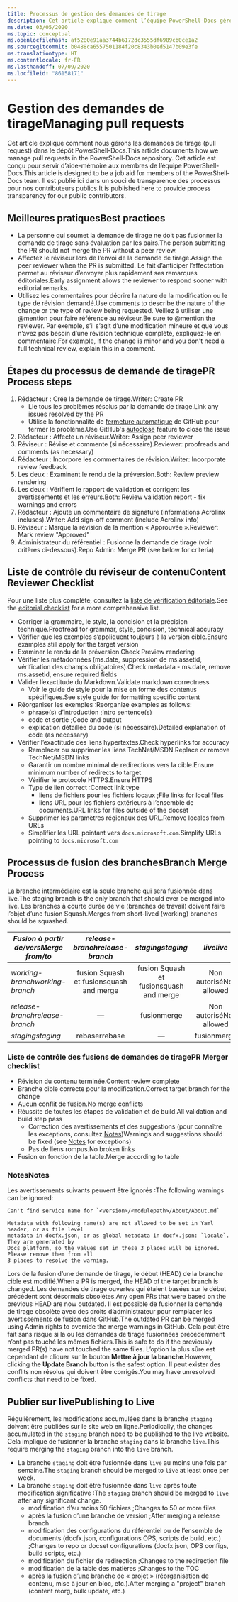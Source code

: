```yaml
---
title: Processus de gestion des demandes de tirage
description: Cet article explique comment l’équipe PowerShell-Docs gère les demandes de tirage (pull request).
ms.date: 03/05/2020
ms.topic: conceptual
ms.openlocfilehash: af5280e91aa3744b6172dc3555df6989cb0ce1a2
ms.sourcegitcommit: b0488ca6557501184f20c8343b0ed5147b09e3fe
ms.translationtype: HT
ms.contentlocale: fr-FR
ms.lasthandoff: 07/09/2020
ms.locfileid: "86158171"
---
```

# <a name="managing-pull-requests"></a><span data-ttu-id="48d76-103">Gestion des demandes de tirage</span><span class="sxs-lookup"><span data-stu-id="48d76-103">Managing pull requests</span></span>

<span data-ttu-id="48d76-104">Cet article explique comment nous gérons les demandes de tirage (pull request) dans le dépôt PowerShell-Docs.</span><span class="sxs-lookup"><span data-stu-id="48d76-104">This article documents how we manage pull requests in the PowerShell-Docs repository.</span></span> <span data-ttu-id="48d76-105">Cet article est conçu pour servir d’aide-mémoire aux membres de l’équipe PowerShell-Docs.</span><span class="sxs-lookup"><span data-stu-id="48d76-105">This article is designed to be a job aid for members of the PowerShell-Docs team.</span></span> <span data-ttu-id="48d76-106">Il est publié ici dans un souci de transparence des processus pour nos contributeurs publics.</span><span class="sxs-lookup"><span data-stu-id="48d76-106">It is published here to provide process transparency for our public contributors.</span></span>

## <a name="best-practices"></a><span data-ttu-id="48d76-107">Meilleures pratiques</span><span class="sxs-lookup"><span data-stu-id="48d76-107">Best practices</span></span>

- <span data-ttu-id="48d76-108">La personne qui soumet la demande de tirage ne doit pas fusionner la demande de tirage sans évaluation par les pairs.</span><span class="sxs-lookup"><span data-stu-id="48d76-108">The person submitting the PR should not merge the PR without a peer review.</span></span>
- <span data-ttu-id="48d76-109">Affectez le réviseur lors de l’envoi de la demande de tirage.</span><span class="sxs-lookup"><span data-stu-id="48d76-109">Assign the peer reviewer when the PR is submitted.</span></span> <span data-ttu-id="48d76-110">Le fait d’anticiper l’affectation permet au réviseur d’envoyer plus rapidement ses remarques éditoriales.</span><span class="sxs-lookup"><span data-stu-id="48d76-110">Early assignment allows the reviewer to respond sooner with editorial remarks.</span></span>
- <span data-ttu-id="48d76-111">Utilisez les commentaires pour décrire la nature de la modification ou le type de révision demandé.</span><span class="sxs-lookup"><span data-stu-id="48d76-111">Use comments to describe the nature of the change or the type of review being requested.</span></span> <span data-ttu-id="48d76-112">Veillez à utiliser une @mention pour faire référence au réviseur.</span><span class="sxs-lookup"><span data-stu-id="48d76-112">Be sure to @mention the reviewer.</span></span> <span data-ttu-id="48d76-113">Par exemple, s’il s’agit d’une modification mineure et que vous n’avez pas besoin d’une révision technique complète, expliquez-le en commentaire.</span><span class="sxs-lookup"><span data-stu-id="48d76-113">For example, if the change is minor and you don't need a full technical review, explain this in a comment.</span></span>

## <a name="pr-process-steps"></a><span data-ttu-id="48d76-114">Étapes du processus de demande de tirage</span><span class="sxs-lookup"><span data-stu-id="48d76-114">PR Process steps</span></span>

1. <span data-ttu-id="48d76-115">Rédacteur : Crée la demande de tirage.</span><span class="sxs-lookup"><span data-stu-id="48d76-115">Writer: Create PR</span></span>
   - <span data-ttu-id="48d76-116">Lie tous les problèmes résolus par la demande de tirage.</span><span class="sxs-lookup"><span data-stu-id="48d76-116">Link any issues resolved by the PR</span></span>
   - <span data-ttu-id="48d76-117">Utilise la fonctionnalité de [fermeture automatique](https://help.github.com/en/articles/closing-issues-using-keywords) de GitHub pour fermer le problème.</span><span class="sxs-lookup"><span data-stu-id="48d76-117">Use GitHub's [autoclose](https://help.github.com/en/articles/closing-issues-using-keywords) feature to close the issue</span></span>
1. <span data-ttu-id="48d76-118">Rédacteur : Affecte un réviseur.</span><span class="sxs-lookup"><span data-stu-id="48d76-118">Writer: Assign peer reviewer</span></span>
1. <span data-ttu-id="48d76-119">Réviseur : Révise et commente (si nécessaire).</span><span class="sxs-lookup"><span data-stu-id="48d76-119">Reviewer: proofreads and comments (as necessary)</span></span>
1. <span data-ttu-id="48d76-120">Rédacteur : Incorpore les commentaires de révision.</span><span class="sxs-lookup"><span data-stu-id="48d76-120">Writer: Incorporate review feedback</span></span>
1. <span data-ttu-id="48d76-121">Les deux : Examinent le rendu de la préversion.</span><span class="sxs-lookup"><span data-stu-id="48d76-121">Both: Review preview rendering</span></span>
1. <span data-ttu-id="48d76-122">Les deux : Vérifient le rapport de validation et corrigent les avertissements et les erreurs.</span><span class="sxs-lookup"><span data-stu-id="48d76-122">Both: Review validation report - fix warnings and errors</span></span>
1. <span data-ttu-id="48d76-123">Rédacteur : Ajoute un commentaire de signature (informations Acrolinx incluses).</span><span class="sxs-lookup"><span data-stu-id="48d76-123">Writer: Add sign-off comment (include Acrolinx info)</span></span>
1. <span data-ttu-id="48d76-124">Réviseur : Marque la révision de la mention « Approuvée ».</span><span class="sxs-lookup"><span data-stu-id="48d76-124">Reviewer: Mark review "Approved"</span></span>
1. <span data-ttu-id="48d76-125">Administrateur du référentiel : Fusionne la demande de tirage (voir critères ci-dessous).</span><span class="sxs-lookup"><span data-stu-id="48d76-125">Repo Admin: Merge PR (see below for criteria)</span></span>

## <a name="content-reviewer-checklist"></a><span data-ttu-id="48d76-126">Liste de contrôle du réviseur de contenu</span><span class="sxs-lookup"><span data-stu-id="48d76-126">Content Reviewer Checklist</span></span>

<span data-ttu-id="48d76-127">Pour une liste plus complète, consultez la [liste de vérification éditoriale](editorial-checklist.md).</span><span class="sxs-lookup"><span data-stu-id="48d76-127">See the [editorial checklist](editorial-checklist.md) for a more comprehensive list.</span></span>

- <span data-ttu-id="48d76-128">Corriger la grammaire, le style, la concision et la précision technique.</span><span class="sxs-lookup"><span data-stu-id="48d76-128">Proofread for grammar, style, concision, technical accuracy</span></span>
- <span data-ttu-id="48d76-129">Vérifier que les exemples s’appliquent toujours à la version cible.</span><span class="sxs-lookup"><span data-stu-id="48d76-129">Ensure examples still apply for the target version</span></span>
- <span data-ttu-id="48d76-130">Examiner le rendu de la préversion.</span><span class="sxs-lookup"><span data-stu-id="48d76-130">Check Preview rendering</span></span>
- <span data-ttu-id="48d76-131">Vérifier les métadonnées (ms.date, suppression de ms.assetid, vérification des champs obligatoires).</span><span class="sxs-lookup"><span data-stu-id="48d76-131">Check metadata - ms.date, remove ms.assetid, ensure required fields</span></span>
- <span data-ttu-id="48d76-132">Valider l’exactitude du Markdown.</span><span class="sxs-lookup"><span data-stu-id="48d76-132">Validate markdown correctness</span></span>
  - <span data-ttu-id="48d76-133">Voir le guide de style pour la mise en forme des contenus spécifiques.</span><span class="sxs-lookup"><span data-stu-id="48d76-133">See style guide for formatting specific content</span></span>
- <span data-ttu-id="48d76-134">Réorganiser les exemples :</span><span class="sxs-lookup"><span data-stu-id="48d76-134">Reorganize examples as follows:</span></span>
  - <span data-ttu-id="48d76-135">phrase(s) d’introduction ;</span><span class="sxs-lookup"><span data-stu-id="48d76-135">Intro sentence(s)</span></span>
  - <span data-ttu-id="48d76-136">code et sortie ;</span><span class="sxs-lookup"><span data-stu-id="48d76-136">Code and output</span></span>
  - <span data-ttu-id="48d76-137">explication détaillée du code (si nécessaire).</span><span class="sxs-lookup"><span data-stu-id="48d76-137">Detailed explanation of code (as necessary)</span></span>
- <span data-ttu-id="48d76-138">Vérifier l’exactitude des liens hypertextes.</span><span class="sxs-lookup"><span data-stu-id="48d76-138">Check hyperlinks for accuracy</span></span>
  - <span data-ttu-id="48d76-139">Remplacer ou supprimer les liens TechNet/MSDN.</span><span class="sxs-lookup"><span data-stu-id="48d76-139">Replace or remove TechNet/MSDN links</span></span>
  - <span data-ttu-id="48d76-140">Garantir un nombre minimal de redirections vers la cible.</span><span class="sxs-lookup"><span data-stu-id="48d76-140">Ensure minimum number of redirects to target</span></span>
  - <span data-ttu-id="48d76-141">Vérifier le protocole HTTPS.</span><span class="sxs-lookup"><span data-stu-id="48d76-141">Ensure HTTPS</span></span>
  - <span data-ttu-id="48d76-142">Type de lien correct :</span><span class="sxs-lookup"><span data-stu-id="48d76-142">Correct link type</span></span>
    - <span data-ttu-id="48d76-143">liens de fichiers pour les fichiers locaux ;</span><span class="sxs-lookup"><span data-stu-id="48d76-143">File links for local files</span></span>
    - <span data-ttu-id="48d76-144">liens URL pour les fichiers extérieurs à l’ensemble de documents.</span><span class="sxs-lookup"><span data-stu-id="48d76-144">URL links for files outside of the docset</span></span>
  - <span data-ttu-id="48d76-145">Supprimer les paramètres régionaux des URL.</span><span class="sxs-lookup"><span data-stu-id="48d76-145">Remove locales from URLs</span></span>
  - <span data-ttu-id="48d76-146">Simplifier les URL pointant vers `docs.microsoft.com`.</span><span class="sxs-lookup"><span data-stu-id="48d76-146">Simplify URLs pointing to `docs.microsoft.com`</span></span>

## <a name="branch-merge-process"></a><span data-ttu-id="48d76-147">Processus de fusion des branches</span><span class="sxs-lookup"><span data-stu-id="48d76-147">Branch Merge Process</span></span>

<span data-ttu-id="48d76-148">La branche intermédiaire est la seule branche qui sera fusionnée dans live.</span><span class="sxs-lookup"><span data-stu-id="48d76-148">The staging branch is the only branch that should ever be merged into live.</span></span> <span data-ttu-id="48d76-149">Les branches à courte durée de vie (branches de travail) doivent faire l’objet d’une fusion Squash.</span><span class="sxs-lookup"><span data-stu-id="48d76-149">Merges from short-lived (working) branches should be squashed.</span></span>

| <span data-ttu-id="48d76-150">*Fusion à partir de/vers*</span><span class="sxs-lookup"><span data-stu-id="48d76-150">*Merge from/to*</span></span>  | <span data-ttu-id="48d76-151">*release-branch*</span><span class="sxs-lookup"><span data-stu-id="48d76-151">*release-branch*</span></span> | <span data-ttu-id="48d76-152">*staging*</span><span class="sxs-lookup"><span data-stu-id="48d76-152">*staging*</span></span>        | <span data-ttu-id="48d76-153">*live*</span><span class="sxs-lookup"><span data-stu-id="48d76-153">*live*</span></span>      |
| ---------------- |:----------------:|:----------------:|:-----------:|
| <span data-ttu-id="48d76-154">*working-branch*</span><span class="sxs-lookup"><span data-stu-id="48d76-154">*working-branch*</span></span> | <span data-ttu-id="48d76-155">fusion Squash et fusion</span><span class="sxs-lookup"><span data-stu-id="48d76-155">squash and merge</span></span> | <span data-ttu-id="48d76-156">fusion Squash et fusion</span><span class="sxs-lookup"><span data-stu-id="48d76-156">squash and merge</span></span> | <span data-ttu-id="48d76-157">Non autorisé</span><span class="sxs-lookup"><span data-stu-id="48d76-157">Not allowed</span></span> |
| <span data-ttu-id="48d76-158">*release-branch*</span><span class="sxs-lookup"><span data-stu-id="48d76-158">*release-branch*</span></span> | &mdash;          | <span data-ttu-id="48d76-159">fusion</span><span class="sxs-lookup"><span data-stu-id="48d76-159">merge</span></span>            | <span data-ttu-id="48d76-160">Non autorisé</span><span class="sxs-lookup"><span data-stu-id="48d76-160">Not allowed</span></span> |
| <span data-ttu-id="48d76-161">*staging*</span><span class="sxs-lookup"><span data-stu-id="48d76-161">*staging*</span></span>        | <span data-ttu-id="48d76-162">rebaser</span><span class="sxs-lookup"><span data-stu-id="48d76-162">rebase</span></span>           | &mdash;          | <span data-ttu-id="48d76-163">fusion</span><span class="sxs-lookup"><span data-stu-id="48d76-163">merge</span></span>       |

### <a name="pr-merger-checklist"></a><span data-ttu-id="48d76-164">Liste de contrôle des fusions de demandes de tirage</span><span class="sxs-lookup"><span data-stu-id="48d76-164">PR Merger checklist</span></span>

- <span data-ttu-id="48d76-165">Révision du contenu terminée.</span><span class="sxs-lookup"><span data-stu-id="48d76-165">Content review complete</span></span>
- <span data-ttu-id="48d76-166">Branche cible correcte pour la modification.</span><span class="sxs-lookup"><span data-stu-id="48d76-166">Correct target branch for the change</span></span>
- <span data-ttu-id="48d76-167">Aucun conflit de fusion.</span><span class="sxs-lookup"><span data-stu-id="48d76-167">No merge conflicts</span></span>
- <span data-ttu-id="48d76-168">Réussite de toutes les étapes de validation et de build.</span><span class="sxs-lookup"><span data-stu-id="48d76-168">All validation and build step pass</span></span>
  - <span data-ttu-id="48d76-169">Correction des avertissements et des suggestions (pour connaître les exceptions, consultez [Notes](#notes))</span><span class="sxs-lookup"><span data-stu-id="48d76-169">Warnings and suggestions should be fixed (see [Notes](#notes) for exceptions)</span></span>
  - <span data-ttu-id="48d76-170">Pas de liens rompus.</span><span class="sxs-lookup"><span data-stu-id="48d76-170">No broken links</span></span>
- <span data-ttu-id="48d76-171">Fusion en fonction de la table.</span><span class="sxs-lookup"><span data-stu-id="48d76-171">Merge according to table</span></span>

### <a name="notes"></a><span data-ttu-id="48d76-172">Notes</span><span class="sxs-lookup"><span data-stu-id="48d76-172">Notes</span></span>

<span data-ttu-id="48d76-173">Les avertissements suivants peuvent être ignorés :</span><span class="sxs-lookup"><span data-stu-id="48d76-173">The following warnings can be ignored:</span></span>

```
Can't find service name for `<version>/<modulepath>/About/About.md`
```

```
Metadata with following name(s) are not allowed to be set in Yaml header, or as file level
metadata in docfx.json, or as global metadata in docfx.json: `locale`. They are generated by
Docs platform, so the values set in these 3 places will be ignored. Please remove them from all
3 places to resolve the warning.
```

<span data-ttu-id="48d76-174">Lors de la fusion d’une demande de tirage, le début (HEAD) de la branche cible est modifié.</span><span class="sxs-lookup"><span data-stu-id="48d76-174">When a PR is merged, the HEAD of the target branch is changed.</span></span> <span data-ttu-id="48d76-175">Les demandes de tirage ouvertes qui étaient basées sur le début précédent sont désormais obsolètes.</span><span class="sxs-lookup"><span data-stu-id="48d76-175">Any open PRs that were based on the previous HEAD are now outdated.</span></span> <span data-ttu-id="48d76-176">Il est possible de fusionner la demande de tirage obsolète avec des droits d’administrateur pour remplacer les avertissements de fusion dans GitHub.</span><span class="sxs-lookup"><span data-stu-id="48d76-176">The outdated PR can be merged using Admin rights to override the merge warnings in GitHub.</span></span> <span data-ttu-id="48d76-177">Cela peut être fait sans risque si la ou les demandes de tirage fusionnées précédemment n’ont pas touché les mêmes fichiers.</span><span class="sxs-lookup"><span data-stu-id="48d76-177">This is safe to do if the previously merged PR(s) have not touched the same files.</span></span> <span data-ttu-id="48d76-178">L’option la plus sûre est cependant de cliquer sur le bouton **Mettre à jour la branche**.</span><span class="sxs-lookup"><span data-stu-id="48d76-178">However, clicking the **Update Branch** button is the safest option.</span></span> <span data-ttu-id="48d76-179">Il peut exister des conflits non résolus qui doivent être corrigés.</span><span class="sxs-lookup"><span data-stu-id="48d76-179">You may have unresolved conflicts that need to be fixed.</span></span>

## <a name="publishing-to-live"></a><span data-ttu-id="48d76-180">Publier sur live</span><span class="sxs-lookup"><span data-stu-id="48d76-180">Publishing to Live</span></span>

<span data-ttu-id="48d76-181">Régulièrement, les modifications accumulées dans la branche `staging` doivent être publiées sur le site web en ligne.</span><span class="sxs-lookup"><span data-stu-id="48d76-181">Periodically, the changes accumulated in the `staging` branch need to be published to the live website.</span></span> <span data-ttu-id="48d76-182">Cela implique de fusionner la branche `staging` dans la branche `live`.</span><span class="sxs-lookup"><span data-stu-id="48d76-182">This require merging the `staging` branch into the `live` branch.</span></span>

- <span data-ttu-id="48d76-183">La branche `staging` doit être fusionnée dans `live` au moins une fois par semaine.</span><span class="sxs-lookup"><span data-stu-id="48d76-183">The `staging` branch should be merged to `live` at least once per week.</span></span>
- <span data-ttu-id="48d76-184">La branche `staging` doit être fusionnée dans `live` après toute modification significative :</span><span class="sxs-lookup"><span data-stu-id="48d76-184">The `staging` branch should be merged to `live` after any significant change.</span></span>
  - <span data-ttu-id="48d76-185">modification d’au moins 50 fichiers ;</span><span class="sxs-lookup"><span data-stu-id="48d76-185">Changes to 50 or more files</span></span>
  - <span data-ttu-id="48d76-186">après la fusion d’une branche de version ;</span><span class="sxs-lookup"><span data-stu-id="48d76-186">After merging a release branch</span></span>
  - <span data-ttu-id="48d76-187">modification des configurations du référentiel ou de l’ensemble de documents (docfx.json, configurations OPS, scripts de build, etc.) ;</span><span class="sxs-lookup"><span data-stu-id="48d76-187">Changes to repo or docset configurations (docfx.json, OPS configs, build scripts, etc.)</span></span>
  - <span data-ttu-id="48d76-188">modification du fichier de redirection ;</span><span class="sxs-lookup"><span data-stu-id="48d76-188">Changes to the redirection file</span></span>
  - <span data-ttu-id="48d76-189">modification de la table des matières ;</span><span class="sxs-lookup"><span data-stu-id="48d76-189">Changes to the TOC</span></span>
  - <span data-ttu-id="48d76-190">après la fusion d’une branche de « projet » (réorganisation de contenu, mise à jour en bloc, etc.).</span><span class="sxs-lookup"><span data-stu-id="48d76-190">After merging a "project" branch (content reorg, bulk update, etc.)</span></span>
